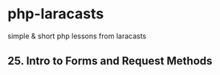 # php-laracasts

simple &amp; short php lessons from laracasts

## 25. Intro to Forms and Request Methods
